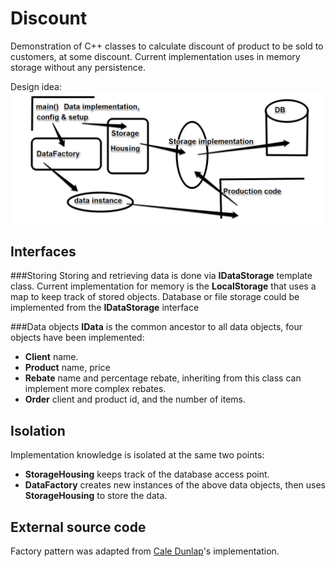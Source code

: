 Discount
========
Demonstration of C++ classes to calculate discount of product to be sold to customers, at some discount.
Current implementation uses in memory storage without any persistence.

Design idea:
![Data and Storage Isolation](https://github.com/haralkar/Discount/blob/master/Images/designSketch.png)

Interfaces
----------

###Storing
Storing and retrieving data is done via **IDataStorage** template class. 
Current implementation for memory is the **LocalStorage** that uses a map to keep track of stored objects.
Database or file storage could be implemented from the **IDataStorage** interface

###Data objects
**IData** is the common ancestor to all data objects, four objects have been implemented:

* **Client**  name.
* **Product** name, price
* **Rebate** name and percentage rebate, inheriting from this class can implement more complex rebates.
* **Order** client and product id, and the number of items.


Isolation
---------
Implementation knowledge is isolated at the same two points:

* **StorageHousing** keeps track of the database access point. 
* **DataFactory** creates new instances of the above data objects, then uses **StorageHousing** to store the data.

External source code
--------------------
Factory pattern was adapted from [Cale Dunlap](http://www.codeproject.com/Articles/363338/Factory-Pattern-in-Cplusplus)'s implementation.
